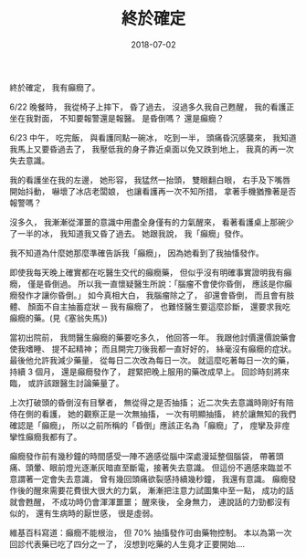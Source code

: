 ﻿---
layout: post
title: 終於確定
date: 2018-07-02
category: 誌
tags: [腦袋瓜, 癲癇, 看護]
---

終於確定，
我有癲癇了。

6/22 晚餐時，
我從椅子上摔下，
昏了過去，
沒過多久我自己甦醒，
我的看護正坐在我對面，
不知要報警還是報醫。
是昏倒嗎？
還是癲癇？

<!--more-->
6/23 中午，
吃完飯，
與看護同點一碗冰，
吃到一半，
頭痛昏沉感襲來，
我知道我馬上又要昏過去了，
我壓低我的身子靠近桌面以免又跌到地上，
我真的再一次失去意識。

我的看護坐在我的左邊，
她形容，
我猛然一抬頭，
雙眼翻白眼，
右手及下嘴唇開始抖動，
嚇壞了冰店老闆娘，
也讓看護再一次不知所措，
拿著手機猶豫著是否報警嗎？

沒多久，
我漸漸從渾噩的意識中用盡全身僅有的力氣醒來，
看著看護桌上那碗少了一半的冰，
我知道我又昏了過去。
她跟我說，
我「癲癇」發作。

我不知道為什麼她那麼準確告訴我「癲癇」，
因為她看到了我抽慉發作。

即使我每天晚上確實都在吃醫生交代的癲癇藥，
但似乎沒有明確事實證明我有癲癇，
僅是昏倒過。
所以我一直懷疑醫生所說：「腦瘤不會使你昏倒，
應該是你癲癇發作才讓你昏倒。」
如今真相大白，
我腦瘤除之了，
卻還會昏倒，
而且會有肢體、 顏面不自主抽蓄症狀 ─ 我有癲癇了，
也難怪醫生要這麼診斷，
還要求我吃癲癇的藥。(見《塞翁失馬》)

當初出院前，
我問醫生癲癇的藥要吃多久，
他回答一年。
我跟他討價還價說藥會使我嗜睡、 提不起精神；
而且開完刀後我都一直好好的，
絲毫沒有癲癇的症狀。
最後他允許我減少藥量，
從每日二次改為每日一次。
就這麼吃著每日一次的藥，
持續 3 個月，
還是癲癇發作了，
趕緊把晚上服用的藥改成早上。
回診時刻將來臨，
或許該跟醫生討論藥量了。

上次打破頭的昏倒沒有目擊者，
無從得之是否抽搐；
近二次失去意識時剛好有陪侍在側的看護，
她的觀察正是一次無抽搐，
一次有明顯抽搐，
終於讓無知的我們確認是「癲癇」，
所以之前所稱的「昏倒」應該正名為「癲癇」了，
痙攣及非痙攣性癲癇我都有了。

癲癇發作前有幾秒鐘的時間感受一陣不適感從腦中深處漫延整個腦袋，
帶著頭痛、頭暈、眼前燈光逐漸灰暗直至斷電，接著失去意識。
但這份不適感來臨並不意謂著一定會失去意識，
曾有幾回頭痛欲裂感持續幾秒鐘，
我還有意識。
癲癇發作後的醒來需要花費很大很大的力氣，
漸漸把注意力試圖集中至一點，
成功的話就會甦醒，
不成功時仍會渾渾噩噩；
醒來後，
全身無力，
連說話的力勁都沒有似的，
還有生病時的厭世感，
很是虛弱。

維基百科寫道：癲癇不能根治，
但 70% 抽搐發作可由藥物控制。
本以為第一次回診代表藥已吃了四分之一了，
沒想到吃藥的人生竟才正要開始....